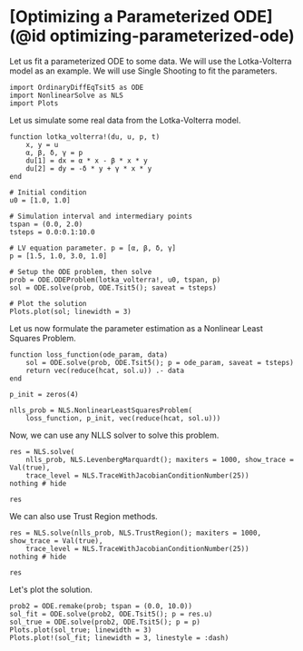 # [Optimizing a Parameterized ODE](@id optimizing-parameterized-ode)

Let us fit a parameterized ODE to some data. We will use the Lotka-Volterra model as an
example. We will use Single Shooting to fit the parameters.

```@example parameterized_ode
import OrdinaryDiffEqTsit5 as ODE
import NonlinearSolve as NLS
import Plots
```

Let us simulate some real data from the Lotka-Volterra model.

```@example parameterized_ode
function lotka_volterra!(du, u, p, t)
    x, y = u
    α, β, δ, γ = p
    du[1] = dx = α * x - β * x * y
    du[2] = dy = -δ * y + γ * x * y
end

# Initial condition
u0 = [1.0, 1.0]

# Simulation interval and intermediary points
tspan = (0.0, 2.0)
tsteps = 0.0:0.1:10.0

# LV equation parameter. p = [α, β, δ, γ]
p = [1.5, 1.0, 3.0, 1.0]

# Setup the ODE problem, then solve
prob = ODE.ODEProblem(lotka_volterra!, u0, tspan, p)
sol = ODE.solve(prob, ODE.Tsit5(); saveat = tsteps)

# Plot the solution
Plots.plot(sol; linewidth = 3)
```

Let us now formulate the parameter estimation as a Nonlinear Least Squares Problem.

```@example parameterized_ode
function loss_function(ode_param, data)
    sol = ODE.solve(prob, ODE.Tsit5(); p = ode_param, saveat = tsteps)
    return vec(reduce(hcat, sol.u)) .- data
end

p_init = zeros(4)

nlls_prob = NLS.NonlinearLeastSquaresProblem(
    loss_function, p_init, vec(reduce(hcat, sol.u)))
```

Now, we can use any NLLS solver to solve this problem.

```@example parameterized_ode
res = NLS.solve(
    nlls_prob, NLS.LevenbergMarquardt(); maxiters = 1000, show_trace = Val(true),
    trace_level = NLS.TraceWithJacobianConditionNumber(25))
nothing # hide
```

```@example parameterized_ode
res
```

We can also use Trust Region methods.

```@example parameterized_ode
res = NLS.solve(nlls_prob, NLS.TrustRegion(); maxiters = 1000, show_trace = Val(true),
    trace_level = NLS.TraceWithJacobianConditionNumber(25))
nothing # hide
```

```@example parameterized_ode
res
```

Let's plot the solution.

```@example parameterized_ode
prob2 = ODE.remake(prob; tspan = (0.0, 10.0))
sol_fit = ODE.solve(prob2, ODE.Tsit5(); p = res.u)
sol_true = ODE.solve(prob2, ODE.Tsit5(); p = p)
Plots.plot(sol_true; linewidth = 3)
Plots.plot!(sol_fit; linewidth = 3, linestyle = :dash)
```
